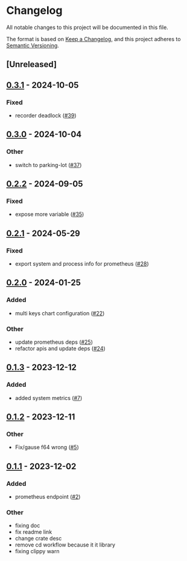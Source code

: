 # Changelog
All notable changes to this project will be documented in this file.

The format is based on [Keep a Changelog](https://keepachangelog.com/en/1.1.0/),
and this project adheres to [Semantic Versioning](https://semver.org/spec/v2.0.0.html).

## [Unreleased]

## [0.3.1](https://github.com/giangndm/metrics-dashboard-rs/compare/v0.3.0...v0.3.1) - 2024-10-05

### Fixed

- recorder deadlock ([#39](https://github.com/giangndm/metrics-dashboard-rs/pull/39))

## [0.3.0](https://github.com/giangndm/metrics-dashboard-rs/compare/v0.2.2...v0.3.0) - 2024-10-04

### Other

- switch to parking-lot ([#37](https://github.com/giangndm/metrics-dashboard-rs/pull/37))

## [0.2.2](https://github.com/giangndm/metrics-dashboard-rs/compare/v0.2.1...v0.2.2) - 2024-09-05

### Fixed
- expose more variable ([#35](https://github.com/giangndm/metrics-dashboard-rs/pull/35))

## [0.2.1](https://github.com/giangndm/metrics-dashboard-rs/compare/v0.2.0...v0.2.1) - 2024-05-29

### Fixed
- export system and process info for prometheus ([#28](https://github.com/giangndm/metrics-dashboard-rs/pull/28))

## [0.2.0](https://github.com/giangndm/metrics-dashboard-rs/compare/v0.1.3...v0.2.0) - 2024-01-25

### Added
- multi keys chart configuration ([#22](https://github.com/giangndm/metrics-dashboard-rs/pull/22))

### Other
- update prometheus deps ([#25](https://github.com/giangndm/metrics-dashboard-rs/pull/25))
- refactor apis and update deps ([#24](https://github.com/giangndm/metrics-dashboard-rs/pull/24))

## [0.1.3](https://github.com/giangndm/metrics-dashboard-rs/compare/v0.1.2...v0.1.3) - 2023-12-12

### Added
- added system metrics ([#7](https://github.com/giangndm/metrics-dashboard-rs/pull/7))

## [0.1.2](https://github.com/giangndm/metrics-dashboard-rs/compare/v0.1.1...v0.1.2) - 2023-12-11

### Other
- Fix/gause f64 wrong ([#5](https://github.com/giangndm/metrics-dashboard-rs/pull/5))

## [0.1.1](https://github.com/giangndm/metrics-dashboard-rs/compare/v0.1.0...v0.1.1) - 2023-12-02

### Added
- prometheus endpoint ([#2](https://github.com/giangndm/metrics-dashboard-rs/pull/2))

### Other
- fixing doc
- fix readme link
- change crate desc
- remove cd workflow because it it library
- fixing clippy warn
